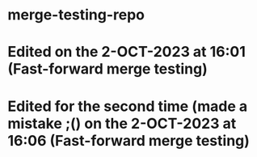 # merge-testing-repo
# Edited on the 2-OCT-2023 at 16:01 (Fast-forward merge testing)
# Edited for the second time (made a mistake ;() on the 2-OCT-2023 at 16:06 (Fast-forward merge testing)
